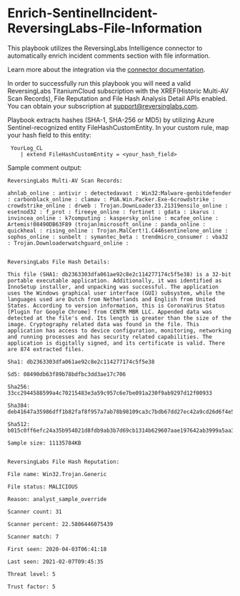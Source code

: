 # Enrich-SentinelIncident-ReversingLabs-File-Information
This playbook utilizes the ReversingLabs Intelligence connector to automatically enrich incident comments section with file information.

Learn more about the integration via the [connector documentation](https://docs.microsoft.com/en-us/connectors/reversinglabsintelligence/).

In order to successfully run this playbook you will need a valid ReversingLabs TitaniumCloud subscription with the  XREF(Historic Multi-AV Scan Records), File Reputation and File Hash Analysis Detail APIs enabled. You can obtain your subscription at support@reversinglabs.com.

Playbook extracts hashes (SHA-1, SHA-256 or MD5) by utilizing Azure Sentinel-recognized entity FileHashCustomEntity. In your custom rule, map your hash field to this entity:
```  
 YourLog_CL
    | extend FileHashCustomEntity = <your_hash_field>
```  

Sample comment output:
```
ReversingLabs Multi-AV Scan Records:

ahnlab_online : antivir : detectedavast : Win32:Malware-genbitdefender : carbonblack_online : clamav : PUA.Win.Packer.Exe-6crowdstrike : crowdstrike_online : drweb : Trojan.DownLoader33.21319ensilo_online : esetnod32 : f_prot : fireeye_online : fortinet : gdata : ikarus : invincea_online : k7computing : kaspersky_online : mcafee_online : Artemis!08490DB63F89 (trojan)microsoft_online : panda_online : quickheal : rising_online : Trojan.MalCert!1.C446sentinelone_online : sophos_online : sunbelt : symantec_beta : trendmicro_consumer : vba32 : Trojan.Downloaderwatchguard_online :


ReversingLabs File Hash Details:

This file (SHA1: db2363303dfa061ae92c8e2c114277174c5f5e38) is a 32-bit portable executable application. Additionally, it was identified as InnoSetup installer, and unpacking was successful. The application uses the Windows graphical user interface (GUI) subsystem, while the languages used are Dutch from Netherlands and English from United States. According to version information, this is CoronaVirus Status [Plugin for Google Chrome] from CENTR MBR LLC. Appended data was detected at the file's end. Its length is greater than the size of the image. Cryptography related data was found in the file. This application has access to device configuration, monitoring, networking and running processes and has security related capabilities. The application is digitally signed, and its certificate is valid. There are 874 extracted files.

Sha1: db2363303dfa061ae92c8e2c114277174c5f5e38

Sd5: 08490db63f89b78bdfbc3dd3ae17c706

Sha256: 33cc2944588599a4c70215483e3a59c957c6e7be091a230f9ab9297d12f00933

Sha384: deb41647a35986dff1b82faf8f957a7ab78b98109ca3c7bdb67dd27ec42a9cd26d6f4e5a26e63b716703bd497db70032

Sha512: b015c0ff6efc24a35b954021d8fdb9ab3b7d69cb1314b629607aae197642ab3999a5aa32388708586058ade19d91ec558e6170e42f92c46cafceed54a829dd0e

Sample size: 11135784KB


ReversingLabs File Hash Reputation:

File name: Win32.Trojan.Generic

File status: MALICIOUS

Reason: analyst_sample_override

Scanner count: 31

Scanner percent: 22.5806446075439

Scanner match: 7

First seen: 2020-04-03T06:41:18

Last seen: 2021-02-07T09:45:35

Threat level: 5

Trust factor: 5
```

